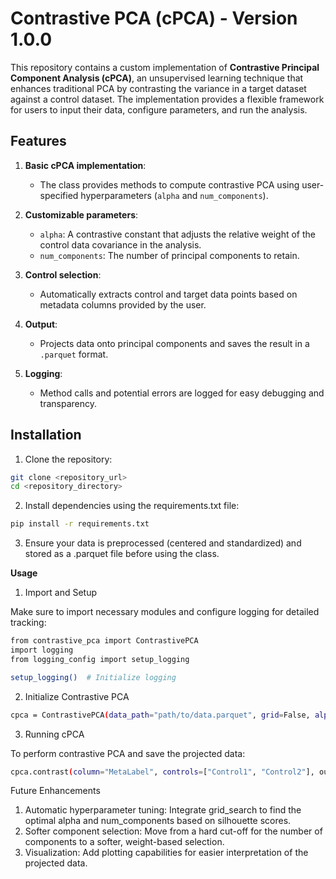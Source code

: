 # Contrastive PCA (cPCA) - Version 1.0.0

This repository contains a custom implementation of **Contrastive Principal Component Analysis (cPCA)**, an unsupervised learning technique that enhances traditional PCA by contrasting the variance in a target dataset against a control dataset. The implementation provides a flexible framework for users to input their data, configure parameters, and run the analysis.

## Features

1. **Basic cPCA implementation**: 
   - The class provides methods to compute contrastive PCA using user-specified hyperparameters (`alpha` and `num_components`).
   
2. **Customizable parameters**: 
   - `alpha`: A contrastive constant that adjusts the relative weight of the control data covariance in the analysis.
   - `num_components`: The number of principal components to retain.

3. **Control selection**: 
   - Automatically extracts control and target data points based on metadata columns provided by the user.

4. **Output**: 
   - Projects data onto principal components and saves the result in a `.parquet` format.

5. **Logging**: 
   - Method calls and potential errors are logged for easy debugging and transparency.

## Installation

1. Clone the repository:

```bash
git clone <repository_url>
cd <repository_directory>
```
2.	Install dependencies using the requirements.txt file:
```bash
pip install -r requirements.txt
```
3.	Ensure your data is preprocessed (centered and standardized) and stored as a .parquet file before using the class.

**Usage**

1. Import and Setup

Make sure to import necessary modules and configure logging for detailed tracking:
```bash
from contrastive_pca import ContrastivePCA
import logging
from logging_config import setup_logging

setup_logging()  # Initialize logging
```

2. Initialize Contrastive PCA
```bash
cpca = ContrastivePCA(data_path="path/to/data.parquet", grid=False, alpha=1000, num_components=550)
```
3. Running cPCA

To perform contrastive PCA and save the projected data:
```bash
cpca.contrast(column="MetaLabel", controls=["Control1", "Control2"], output_path="path/to/output.parquet")
```

Future Enhancements

1.	Automatic hyperparameter tuning: Integrate grid_search to find the optimal alpha and num_components based on silhouette scores.
2.	Softer component selection: Move from a hard cut-off for the number of components to a softer, weight-based selection.
3.	Visualization: Add plotting capabilities for easier interpretation of the projected data.

